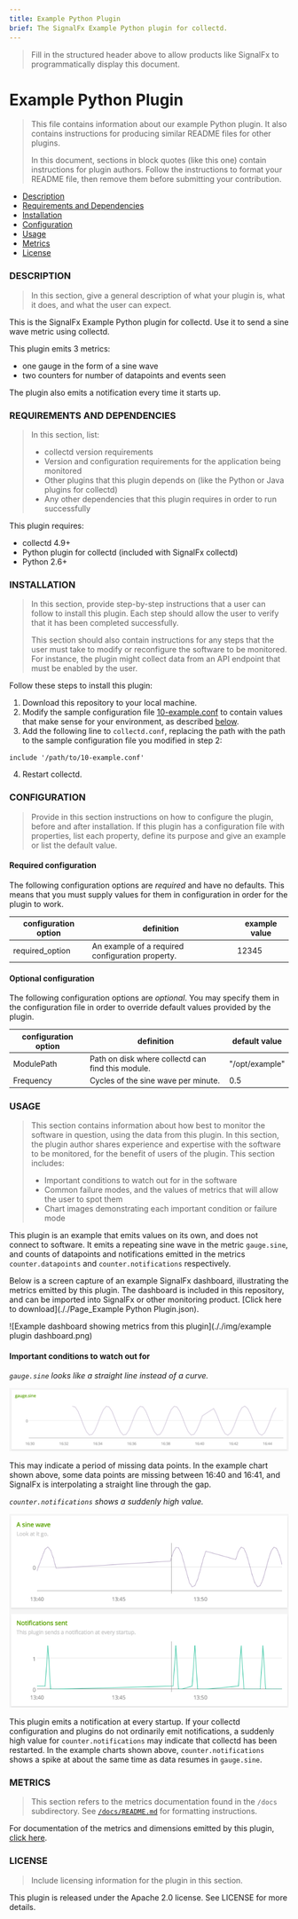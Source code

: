 ```yaml
---
title: Example Python Plugin
brief: The SignalFx Example Python plugin for collectd. 
---
```


> Fill in the structured header above to allow products like SignalFx to programmatically display this document. 

# Example Python Plugin

>This file contains information about our example Python plugin. It also contains instructions for producing similar README files for other plugins. 
>
> In this document, sections in block quotes (like this one) contain instructions for plugin authors. Follow the instructions to format your README file, then remove them before submitting your contribution. 

- [Description](#description)
- [Requirements and Dependencies](#requirements-and-dependencies)
- [Installation](#installation)
- [Configuration](#configuration)
- [Usage](#usage)
- [Metrics](#metrics)
- [License](#license)

### DESCRIPTION

> In this section, give a general description of what your plugin is, what it does, and what the user can expect. 

This is the SignalFx Example Python plugin for collectd. Use it to send a sine wave metric using collectd. 

This plugin emits 3 metrics:
- one gauge in the form of a sine wave
- two counters for number of datapoints and events seen

The plugin also emits a notification every time it starts up.

### REQUIREMENTS AND DEPENDENCIES

>In this section, list:
>- collectd version requirements
>- Version and configuration requirements for the application being monitored
>- Other plugins that this plugin depends on (like the Python or Java plugins for collectd)
>- Any other dependencies that this plugin requires in order to run successfully

This plugin requires:

- collectd 4.9+ 
- Python plugin for collectd (included with SignalFx collectd)
- Python 2.6+

### INSTALLATION

>In this section, provide step-by-step instructions that a user can follow to install this plugin. Each step should allow the user to verify that it has been completed successfully. 
>
>This section should also contain instructions for any steps that the user must take to modify or reconfigure the software to be monitored. For instance, the plugin might collect data from an API endpoint that must be enabled by the user.

Follow these steps to install this plugin:

1. Download this repository to your local machine.
2. Modify the sample configuration file [10-example.conf](././10-example.conf) to contain values that make sense for your environment, as described [below](#configuration).
3. Add the following line to `collectd.conf`, replacing the path with the path to the sample configuration file you modified in step 2: 

  ``` 
  include '/path/to/10-example.conf' 
  ```
4. Restart collectd. 

### CONFIGURATION 

>Provide in this section instructions on how to configure the plugin, before and after installation. If this plugin has a configuration file with properties, list each property, define its purpose and give an example or list the default value.

#### Required configuration 

The following configuration options are *required* and have no defaults. This means that you must supply values for them in configuration in order for the plugin to work. 

| configuration option | definition | example value |
| ---------------------|------------|---------------|
| required_option | An example of a required configuration property. | 12345 |

#### Optional configuration 

The following configuration options are *optional*. You may specify them in the configuration file in order to override default values provided by the plugin. 

| configuration option | definition | default value |
| ---------------------|------------|---------------|
| ModulePath | Path on disk where collectd can find this module. | "/opt/example" |
| Frequency  | Cycles of the sine wave per minute. | 0.5 | 

### USAGE

>This section contains information about how best to monitor the software in question, using the data from this plugin. In this section, the plugin author shares experience and expertise with the software to be monitored, for the benefit of users of the plugin. This section includes:
>
>- Important conditions to watch out for in the software
>- Common failure modes, and the values of metrics that will allow the user to spot them
>- Chart images demonstrating each important condition or failure mode

This plugin is an example that emits values on its own, and does not connect to software. It emits a repeating sine wave in the metric `gauge.sine`, and counts of datapoints and notifications emitted in the metrics `counter.datapoints` and `counter.notifications` respectively.

Below is a screen capture of an example SignalFx dashboard, illustrating the metrics emitted by this plugin. The dashboard is included in this repository, and can be imported into SignalFx or other monitoring product. [Click here to download](././Page_Example Python Plugin.json).

![Example dashboard showing metrics from this plugin](././img/example plugin dashboard.png)

#### Important conditions to watch out for

*`gauge.sine` looks like a straight line instead of a curve.*

![Example chart showing gauge.sine](././img/gauge.sine.png)

This may indicate a period of missing data points. In the example chart shown above, some data points are missing between 16:40 and 16:41, and SignalFx is interpolating a straight line through the gap. 

*`counter.notifications` shows a suddenly high value.*

![Example chart showing counter.notifications](././img/counter.notifications.png)

This plugin emits a notification at every startup. If your collectd configuration and plugins do not ordinarily emit notifications, a suddenly high value for `counter.notifications` may indicate that collectd has been restarted. In the example charts shown above, `counter.notifications` shows a spike at about the same time as data resumes in `gauge.sine`.

### METRICS

>This section refers to the metrics documentation found in the `/docs` subdirectory. See [`/docs/README.md`](././docs/readme.md) for formatting instructions. 

For documentation of the metrics and dimensions emitted by this plugin, [click here](././docs).

### LICENSE

> Include licensing information for the plugin in this section.

This plugin is released under the Apache 2.0 license. See LICENSE for more details. 
